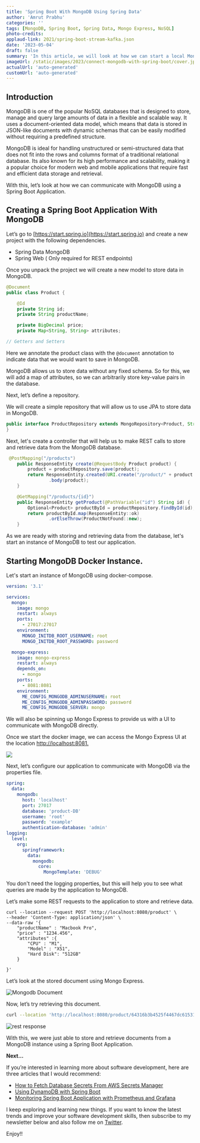 ```yaml
---
title: 'Spring Boot With MongoDB Using Spring Data'
author: 'Amrut Prabhu'
categories: ''
tags: [MongoDB, Spring Boot, Spring Data, Mongo Express, NoSQL]
photo-credits:
applaud-link: 2021/spring-boot-stream-kafka.json
date: '2023-05-04'
draft: false
summary: 'In this article, we will look at how we can start a local MongoDB instance using Docker and then communicate with it using a Spring Boot Application'
imageUrl: /static/images/2023/connect-mongodb-with-spring-boot/cover.jpg
actualUrl: 'auto-generated'
customUrl: 'auto-generated'
---
```


## Introduction

MongoDB is one of the popular NoSQL databases that is designed to store, manage and query large amounts of data in a flexible and scalable way. It uses a document-oriented data model, which means that data is stored in JSON-like documents with dynamic schemas that can be easily modified without requiring a predefined structure.

MongoDB is ideal for handling unstructured or semi-structured data that does not fit into the rows and columns format of a traditional relational database. Its also known for its high performance and scalability, making it a popular choice for modern web and mobile applications that require fast and efficient data storage and retrieval.

With this, let’s look at how we can communicate with MongoDB using a Spring Boot Application.

## Creating a Spring Boot Application With MongoDB

Let’s go to [https://start.spring.io](https://start.spring.io) and create a new project with the following dependencies.

- Spring Data MongoDB
- Spring Web ( Only required for REST endpoints)

Once you unpack the project we will create a new model to store data in MongoDB.

```java
@Document
public class Product {

    @Id
    private String id;
    private String productName;

    private BigDecimal price;
    private Map<String, String> attributes;

// Getters and Setters
```

Here we annotate the product class with the `@document` annotation to indicate data that we would want to save in MongoDB.

MongoDB allows us to store data without any fixed schema. So for this, we will add a map of attributes, so we can arbitrarily store key-value pairs in the database.

Next, let’s define a repository.

We will create a simple repository that will allow us to use JPA to store data in MongoDB.

```java
public interface ProductRepository extends MongoRepository<Product, String> {
}
```

Next, let's create a controller that will help us to make REST calls to store and retrieve data from the MongoDB database.

```Java
 @PostMapping("/products")
    public ResponseEntity create(@RequestBody Product product) {
        product = productRepository.save(product);
        return ResponseEntity.created(URI.create("/product/" + product.getId()))
                .body(product);
    }

    @GetMapping("/products/{id}")
    public ResponseEntity getProduct(@PathVariable("id") String id) {
        Optional<Product> productById = productRepository.findById(id);
        return productById.map(ResponseEntity::ok)
                .orElseThrow(ProductNotFound::new);
    }
```

As we are ready with storing and retrieving data from the database, let's start an instance of MongoDB to test our application.

## Starting MongoDB Docker Instance.

Let's start an instance of MongoDB using docker-compose.

```yaml
version: '3.1'

services:
  mongo:
    image: mongo
    restart: always
    ports:
      - 27017:27017
    environment:
      MONGO_INITDB_ROOT_USERNAME: root
      MONGO_INITDB_ROOT_PASSWORD: password

  mongo-express:
    image: mongo-express
    restart: always
    depends_on:
      - mongo
    ports:
      - 8081:8081
    environment:
      ME_CONFIG_MONGODB_ADMINUSERNAME: root
      ME_CONFIG_MONGODB_ADMINPASSWORD: password
      ME_CONFIG_MONGODB_SERVER: mongo
```

We will also be spinning up Mongo Express to provide us with a UI to communicate with MongoDB directly.

Once we start the docker image, we can access the Mongo Express UI at the location [http://localhost:8081.](http://localhost:8081.)

![](/static/images/2023/connect-mongodb-with-spring-boot/mongo-express.png)

Next, let’s configure our application to communicate with MongoDB via the properties file.

```yaml
spring:
  data:
    mongodb:
      host: 'localhost'
      port: 27017
      database: 'product-DB'
      username: 'root'
      password: 'example'
      authentication-database: 'admin'
logging:
  level:
    org:
      springframework:
        data:
          mongodb:
            core:
              MongoTemplate: 'DEBUG'
```

You don't need the logging properties, but this will help you to see what queries are made by the application to MongoDB.

Let’s make some REST requests to the application to store and retrieve data.

```shell
curl --location --request POST 'http://localhost:8080/product' \
--header 'Content-Type: application/json' \
--data-raw '{
    "productName" : "Macbook Pro",
    "price" : "1234.456",
    "attributes" :{
        "CPU" : "M1",
        "Model" : "X51",
        "Hard Disk": "512GB"
    }

}'
```

Let’s look at the stored document using Mongo Express.

![Mongodb Document](/static/images/2023/connect-mongodb-with-spring-boot/mongodb-document.png)

Now, let’s try retrieving this document.

```bash
curl --location 'http://localhost:8080/product/64316b3b4525f4467dc61531'
```

![rest response](/static/images/2023/connect-mongodb-with-spring-boot/rest-response.png)

With this, we were just able to store and retrieve documents from a MongoDB instance using a Spring Boot Application.

**Next...**

If you’re interested in learning more about software development, here are three articles that I would recommend:

- [How to Fetch Database Secrets From AWS Secrets Manager](https://refactorfirst.com/spring-boot-fetch-secrets-from-aws-secrets-manager)
- [Using DynamoDB with Spring Boot](https://refactorfirst.com/using-dynamodb-with-spring-boot)
- [Monitoring Spring Boot Application with Prometheus and Grafana](https://refactorfirst.com/spring-boot-prometheus-grafana)

I keep exploring and learning new things. If you want to know the latest trends and improve your software development skills, then subscribe to my newsletter below and also follow me on [Twitter](https://twitter.com/amrutprabhu42).

Enjoy!!

